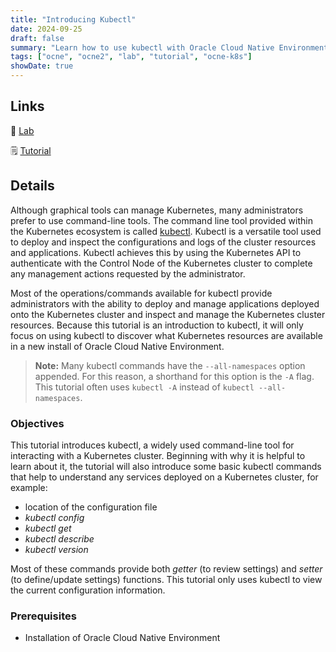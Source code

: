 ```yaml
---
title: "Introducing Kubectl"
date: 2024-09-25
draft: false
summary: "Learn how to use kubectl with Oracle Cloud Native Environment."
tags: ["ocne", "ocne2", "lab", "tutorial", "ocne-k8s"]
showDate: true
---
```


## Links

:crescent_moon: [Lab](https://luna.oracle.com/lab/6c65a513-b161-47d2-b45c-92ca02e38dc0)

:spiral_notepad: [Tutorial](https://docs.oracle.com/en/learn/ocne-kubectl-intro)

## Details

Although graphical tools can manage Kubernetes, many administrators prefer to use command-line tools. The command line tool provided within the Kubernetes ecosystem is called [kubectl](https://kubernetes.io/docs/reference/kubectl/kubectl/). Kubectl is a versatile tool used to deploy and inspect the configurations and logs of the cluster resources and applications. Kubectl achieves this by using the Kubernetes API to authenticate with the Control Node of the Kubernetes cluster to complete any management actions requested by the administrator. 

Most of the operations/commands available for kubectl provide administrators with the ability to deploy and manage applications deployed onto the Kubernetes cluster and inspect and manage the Kubernetes cluster resources. Because this tutorial is an introduction to kubectl, it will only focus on using kubectl to discover what Kubernetes resources are available in a new install of Oracle Cloud Native Environment.

> **Note:** Many kubectl commands have the `--all-namespaces` option appended. For this reason, a shorthand for this option is the `-A` flag. This tutorial often uses `kubectl -A` instead of `kubectl --all-namespaces`.

### Objectives

This tutorial introduces kubectl, a widely used command-line tool for interacting with a Kubernetes cluster. Beginning with why it is helpful to learn about it, the tutorial will also introduce some basic kubectl commands that help to understand any services deployed on a Kubernetes cluster, for example:

   - location of the configuration file
   - _kubectl config_
   - _kubectl get_
   - _kubectl describe_
   - _kubectl version_

Most of these commands provide both _getter_ (to review settings) and _setter_ (to define/update settings) functions. This tutorial only uses kubectl to view the current configuration information.

### Prerequisites

- Installation of Oracle Cloud Native Environment
